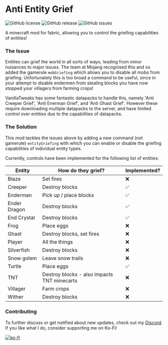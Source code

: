 # Anti Entity Grief
![GitHub license](https://img.shields.io/github/license/BVengo/antientitygrief.svg)
![GitHub release](https://img.shields.io/github/release/BVengo/antientitygrief.svg)
![GitHub issues](https://img.shields.io/github/issues/BVengo/antientitygrief.svg)

A minecraft mod for fabric, allowing you to control the griefing capabilities of entities!

### The Issue
Entities can grief the world in all sorts of ways, leading from minor nuisances to major issues. The team at Mojang recognised this and so added the gamerule `mobGriefing` which allows you to disable all mobs from griefing. Unfortunately this is too broad a command to be useful, since in your attempt to disable endermen from stealing blocks you have now stopped your villagers from farming crops!

VanillaTweaks has some fantastic datapacks to handle this, namely 'Anti Creeper Grief', 'Anti Enerman Grief', and 'Anti Ghast Grief'. However these require downloading multiple datapacks to the server, and have limited control over entities due to the capabilities of datapacks.

### The Solution
This mod tackles the issues above by adding a new command (not gamerule) `entityGriefing` with which you can enable or disable the griefing capabilities of individual entity types.


Currently, controls have been implemented for the following list of entities:

| **Entity**   | **How do they grief?**                      | **Implemented?**   |
|--------------|---------------------------------------------|--------------------|
| Blaze        | Set fires                                   | :x:                |
| Creeper      | Destroy blocks                              | :white_check_mark: |
| Enderman     | Pick up / place blocks                      | :white_check_mark: |
| Ender Dragon | Destroy blocks                              | :white_check_mark: |
| End Crystal  | Destroy blocks                              | :white_check_mark: |
| Frog         | Place eggs                                  | :x:                |
| Ghast        | Destroy blocks, set fires                   | :x:                |
| Player       | All the things                              | :x:                |
| Silverfish   | Destroy blocks                              | :x:                |
| Snow golem   | Leave snow trails                           | :x:                |
| Turtle       | Place eggs                                  | :white_check_mark: |
| TNT          | Destroy blocks - also impacts TNT minecarts | :x:                |
| Villager     | Farm crops                                  | :x:                |
| Wither       | Destroy blocks                              | :x:                |


### Contributing
To further discuss or get notified about new updates, check out my [Discord](https://discord.com/invite/kUhf3WSSfv). If you like what I do, consider supporting me on Ko-Fi!

[![ko-fi](https://ko-fi.com/img/githubbutton_sm.svg)](https://ko-fi.com/C0C7DZ3FB)
